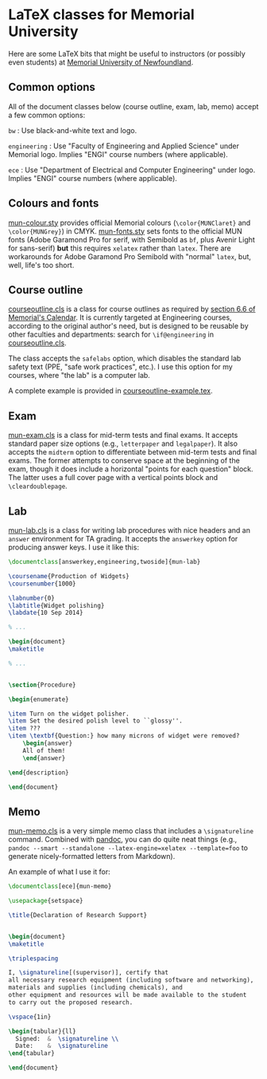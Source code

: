 # LaTeX classes for Memorial University

Here are some LaTeX bits that might be useful to instructors (or possibly
even students) at [Memorial University of Newfoundland](http://www.mun.ca).

## Common options

All of the document classes below (course outline, exam, lab, memo)
accept a few common options:

`bw`
: Use black-and-white text and logo.

`engineering`
: Use "Faculty of Engineering and Applied Science" under Memorial logo.
  Implies "ENGI" course numbers (where applicable).

`ece`
: Use "Department of Electrical and Computer Engineering" under logo.
  Implies "ENGI" course numbers (where applicable).


## Colours and fonts

[mun-colour.sty](mun-colour.sty)
provides official Memorial colours
(`\color{MUNClaret}` and `\color{MUNGrey}`)
in CMYK.
[mun-fonts.sty](mun-fonts.sty)
sets fonts to the official MUN fonts
(Adobe Garamond Pro for serif, with Semibold as `bf`,
plus Avenir Light for sans-serif)
**but** this requires `xelatex` rather than `latex`.
There are workarounds for Adobe Garamond Pro Semibold with "normal" `latex`,
but, well, life's too short.


## Course outline

[courseoutline.cls](courseoutline.cls)
is a class for course outlines as required by
[section 6.6 of Memorial's Calendar](http://www.mun.ca/regoff/calendar/sectionNo=REGS-0601).
It is currently targeted at Engineering courses, according to the original
author's need, but is designed to be reusable by other faculties and
departments: search for `\if@engineering` in
[courseoutline.cls](courseoutline.cls).

The class accepts the `safelabs` option, which disables the standard
lab safety text (PPE, "safe work practices", etc.).
I use this option for my courses, where "the lab" is a computer lab.

A complete example is provided in
[courseoutline-example.tex](courseoutline-example.tex).


## Exam

[mun-exam.cls](mun-exam.cls) is a class for mid-term tests and final exams.
It accepts standard paper size options (e.g., `letterpaper` and `legalpaper`).
It also accepts the `midterm` option to differentiate between mid-term tests
and final exams.
The former attempts to conserve space at the beginning of the exam, though it
does include a horizontal "points for each question" block.
The latter uses a full cover page with a vertical points block
and `\cleardoublepage`.


## Lab

[mun-lab.cls](mun-lab.cls) is a class for writing lab
procedures with nice headers and an `answer` environment for TA grading.
It accepts the `answerkey` option for producing answer keys.
I use it like this:

```latex
\documentclass[answerkey,engineering,twoside]{mun-lab}

\coursename{Production of Widgets}
\coursenumber{1000}

\labnumber{0}
\labtitle{Widget polishing}
\labdate{10 Sep 2014}

% ...

\begin{document}
\maketitle

% ...


\section{Procedure}

\begin{enumerate}

\item Turn on the widget polisher.
\item Set the desired polish level to ``glossy''.
\item ???
\item \textbf{Question:} how many microns of widget were removed?
	\begin{answer}
	All of them!
	\end{answer}

\end{description}

\end{document}
```



## Memo

[mun-memo.cls](mun-memo.cls) is a very simple memo class
that includes a `\signatureline` command.
Combined with [pandoc](http://pandoc.org), you can do quite neat things
(e.g., `pandoc --smart --standalone --latex-engine=xelatex --template=foo` to
generate nicely-formatted letters from Markdown).

An example of what I use it for:

```latex
\documentclass[ece]{mun-memo}

\usepackage{setspace}

\title{Declaration of Research Support}


\begin{document}
\maketitle

\triplespacing

I, \signatureline[(supervisor)], certify that
all necessary research equipment (including software and networking),
materials and supplies (including chemicals), and
other equipment and resources will be made available to the student
to carry out the proposed research.

\vspace{1in}

\begin{tabular}{ll}
  Signed:  &  \signatureline \\
  Date:    &  \signatureline
\end{tabular}

\end{document}
```
